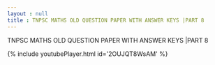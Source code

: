 ```yaml
---
layout : null
title : TNPSC MATHS OLD QUESTION PAPER WITH ANSWER KEYS |PART 8
---
```


TNPSC MATHS OLD QUESTION PAPER WITH ANSWER KEYS |PART 8



{% include youtubePlayer.html id='2OUJQT8WsAM' %}
